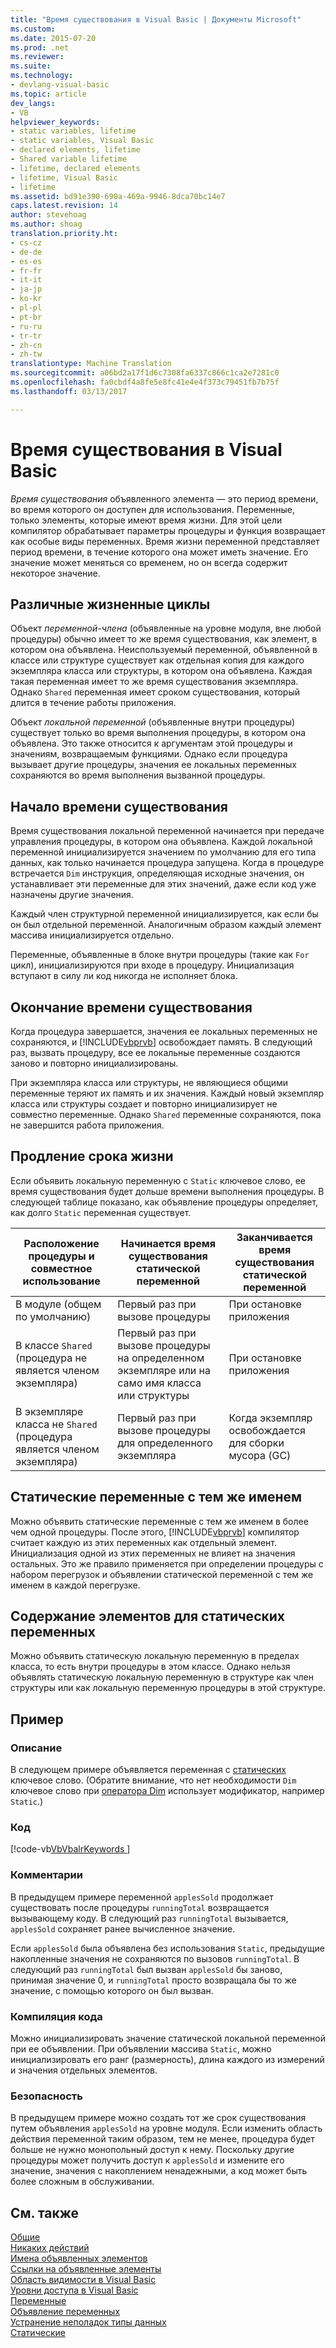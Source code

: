 ```yaml
---
title: "Время существования в Visual Basic | Документы Microsoft"
ms.custom: 
ms.date: 2015-07-20
ms.prod: .net
ms.reviewer: 
ms.suite: 
ms.technology:
- devlang-visual-basic
ms.topic: article
dev_langs:
- VB
helpviewer_keywords:
- static variables, lifetime
- static variables, Visual Basic
- declared elements, lifetime
- Shared variable lifetime
- lifetime, declared elements
- lifetime, Visual Basic
- lifetime
ms.assetid: bd91e390-690a-469a-9946-8dca70bc14e7
caps.latest.revision: 14
author: stevehoag
ms.author: shoag
translation.priority.ht:
- cs-cz
- de-de
- es-es
- fr-fr
- it-it
- ja-jp
- ko-kr
- pl-pl
- pt-br
- ru-ru
- tr-tr
- zh-cn
- zh-tw
translationtype: Machine Translation
ms.sourcegitcommit: a06bd2a17f1d6c7308fa6337c866c1ca2e7281c0
ms.openlocfilehash: fa0cbdf4a8fe5e8fc41e4e4f373c79451fb7b75f
ms.lasthandoff: 03/13/2017

---
```

# <a name="lifetime-in-visual-basic"></a>Время существования в Visual Basic
*Время существования* объявленного элемента — это период времени, во время которого он доступен для использования. Переменные, только элементы, которые имеют время жизни. Для этой цели компилятор обрабатывает параметры процедуры и функция возвращает как особые виды переменных. Время жизни переменной представляет период времени, в течение которого она может иметь значение. Его значение может меняться со временем, но он всегда содержит некоторое значение.  
  
## <a name="different-lifetimes"></a>Различные жизненные циклы  
 Объект *переменной-члена* (объявленные на уровне модуля, вне любой процедуры) обычно имеет то же время существования, как элемент, в котором она объявлена. Неиспользуемый переменной, объявленной в классе или структуре существует как отдельная копия для каждого экземпляра класса или структуры, в котором она объявлена. Каждая такая переменная имеет то же время существования экземпляра. Однако `Shared` переменная имеет сроком существования, который длится в течение работы приложения.  
  
 Объект *локальной переменной* (объявленные внутри процедуры) существует только во время выполнения процедуры, в котором она объявлена. Это также относится к аргументам этой процедуры и значениям, возвращаемым функциями. Однако если процедура вызывает другие процедуры, значения ее локальных переменных сохраняются во время выполнения вызванной процедуры.  
  
## <a name="beginning-of-lifetime"></a>Начало времени существования  
 Время существования локальной переменной начинается при передаче управления процедуры, в котором она объявлена. Каждой локальной переменной инициализируется значением по умолчанию для его типа данных, как только начинается процедура запущена. Когда в процедуре встречается `Dim` инструкция, определяющая исходные значения, он устанавливает эти переменные для этих значений, даже если код уже назначены другие значения.  
  
 Каждый член структурной переменной инициализируется, как если бы он был отдельной переменной. Аналогичным образом каждый элемент массива инициализируется отдельно.  
  
 Переменные, объявленные в блоке внутри процедуры (такие как `For` цикл), инициализируются при входе в процедуру. Инициализация вступают в силу ли код никогда не исполняет блока.  
  
## <a name="end-of-lifetime"></a>Окончание времени существования  
 Когда процедура завершается, значения ее локальных переменных не сохраняются, и [!INCLUDE[vbprvb](../../../../csharp/programming-guide/concepts/linq/includes/vbprvb_md.md)] освобождает память. В следующий раз, вызвать процедуру, все ее локальные переменные создаются заново и повторно инициализированы.  
  
 При экземпляра класса или структуры, не являющиеся общими переменные теряют их память и их значения. Каждый новый экземпляр класса или структуры создает и повторно инициализирует не совместно переменные. Однако `Shared` переменные сохраняются, пока не завершится работа приложения.  
  
## <a name="extension-of-lifetime"></a>Продление срока жизни  
 Если объявить локальную переменную с `Static` ключевое слово, ее время существования будет дольше времени выполнения процедуры. В следующей таблице показано, как объявление процедуры определяет, как долго `Static` переменная существует.  
  
|Расположение процедуры и совместное использование|Начинается время существования статической переменной|Заканчивается время существования статической переменной|  
|------------------------------------|-------------------------------------|-----------------------------------|  
|В модуле (общем по умолчанию)|Первый раз при вызове процедуры|При остановке приложения|  
|В классе `Shared` (процедура не является членом экземпляра)|Первый раз при вызове процедуры на определенном экземпляре или на само имя класса или структуры|При остановке приложения|  
|В экземпляре класса не `Shared` (процедура является членом экземпляра)|Первый раз при вызове процедуры для определенного экземпляра|Когда экземпляр освобождается для сборки мусора (GC)|  
  
## <a name="static-variables-of-the-same-name"></a>Статические переменные с тем же именем  
 Можно объявить статические переменные с тем же именем в более чем одной процедуры. После этого, [!INCLUDE[vbprvb](../../../../csharp/programming-guide/concepts/linq/includes/vbprvb_md.md)] компилятор считает каждую из этих переменных как отдельный элемент. Инициализация одной из этих переменных не влияет на значения остальных. Это же правило применяется при определении процедуры с набором перегрузок и объявлении статической переменной с тем же именем в каждой перегрузке.  
  
## <a name="containing-elements-for-static-variables"></a>Содержание элементов для статических переменных  
 Можно объявить статическую локальную переменную в пределах класса, то есть внутри процедуры в этом классе. Однако нельзя объявлять статическую локальную переменную в структуре как член структуры или как локальную переменную процедуры в этой структуре.  
  
## <a name="example"></a>Пример  
  
### <a name="description"></a>Описание  
 В следующем примере объявляется переменная с [статических](../../../../visual-basic/language-reference/modifiers/static.md) ключевое слово. (Обратите внимание, что нет необходимости `Dim` ключевое слово при [оператора Dim](../../../../visual-basic/language-reference/statements/dim-statement.md) использует модификатор, например `Static`.)  
  
### <a name="code"></a>Код  
 [!code-vb[VbVbalrKeywords&#13;](../../../../visual-basic/language-reference/codesnippet/VisualBasic/lifetime_1.vb)]  
  
### <a name="comments"></a>Комментарии  
 В предыдущем примере переменной `applesSold` продолжает существовать после процедуры `runningTotal` возвращается вызывающему коду. В следующий раз `runningTotal` вызывается, `applesSold` сохраняет ранее вычисленное значение.  
  
 Если `applesSold` была объявлена без использования `Static`, предыдущие накопленные значения не сохраняются по вызовов `runningTotal`. В следующий раз `runningTotal` был вызван `applesSold` бы заново, принимая значение 0, и `runningTotal` просто возвращала бы то же значение, с помощью которого он был вызван.  
  
### <a name="compiling-the-code"></a>Компиляция кода  
 Можно инициализировать значение статической локальной переменной при ее объявлении. При объявлении массива `Static`, можно инициализировать его ранг (размерность), длина каждого из измерений и значения отдельных элементов.  
  
### <a name="security"></a>Безопасность  
 В предыдущем примере можно создать тот же срок существования путем объявления `applesSold` на уровне модуля. Если изменить область действия переменной таким образом, тем не менее, процедура будет больше не нужно монопольный доступ к нему. Поскольку другие процедуры может получить доступ к `applesSold` и измените его значение, значения с накоплением ненадежными, а код может быть более сложным в обслуживании.  
  
## <a name="see-also"></a>См. также  
 [Общие](../../../../visual-basic/language-reference/modifiers/shared.md)   
 [Никаких действий](../../../../visual-basic/language-reference/nothing.md)   
 [Имена объявленных элементов](../../../../visual-basic/programming-guide/language-features/declared-elements/declared-element-names.md)   
 [Ссылки на объявленные элементы](../../../../visual-basic/programming-guide/language-features/declared-elements/references-to-declared-elements.md)   
 [Область видимости в Visual Basic](../../../../visual-basic/programming-guide/language-features/declared-elements/scope.md)   
 [Уровни доступа в Visual Basic](../../../../visual-basic/programming-guide/language-features/declared-elements/access-levels.md)   
 [Переменные](../../../../visual-basic/programming-guide/language-features/variables/index.md)   
 [Объявление переменных](../../../../visual-basic/programming-guide/language-features/variables/variable-declaration.md)   
 [Устранение неполадок типы данных](../../../../visual-basic/programming-guide/language-features/data-types/troubleshooting-data-types.md)   
 [Статические](../../../../visual-basic/language-reference/modifiers/static.md)
